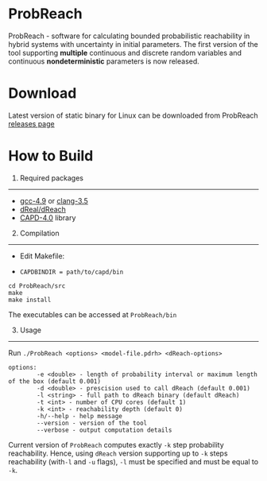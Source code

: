 ProbReach
=========
ProbReach - software for calculating bounded probabilistic reachability in hybrid systems with uncertainty in initial parameters. The first version of the tool supporting **multiple** continuous and discrete random variables and continuous **nondeterministic** parameters is now released.

Download
====================
Latest version of static binary for Linux can be downloaded from ProbReach [releases page](https://github.com/dreal/probreach/releases)

How to Build
====================

1. Required packages
--------------------
- [gcc-4.9](https://gcc.gnu.org/gcc-4.9/) or [clang-3.5](http://clang.llvm.org/docs/ReleaseNotes.html)
- [dReal/dReach](https://github.com/dreal/dreal)
- [CAPD-4.0](http://capd.ii.uj.edu.pl/) library

2. Compilation
--------------------
- Edit Makefile:
 * `CAPDBINDIR = path/to/capd/bin`

```
cd ProbReach/src
make
make install
```

The executables can be accessed at `ProbReach/bin`

3. Usage
--------------------
Run ```./ProbReach <options> <model-file.pdrh> <dReach-options>```

```
options:
        -e <double> - length of probability interval or maximum length of the box (default 0.001)
        -d <double> - prescision used to call dReach (default 0.001)
        -l <string> - full path to dReach binary (default dReach)
        -t <int> - number of CPU cores (default 1)
        -k <int> - reachability depth (default 0)
        -h/--help - help message
        --version - version of the tool
        --verbose - output computation details
```

Current version of ```ProbReach``` computes exactly ```-k``` step probability reachability. Hence, using ```dReach``` version supporting up to ```-k``` steps reachability (with```-l``` and ```-u``` flags), ```-l``` must be specified and must be equal to ```-k```.
